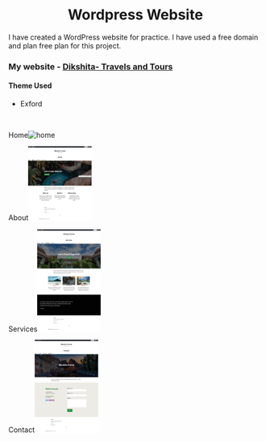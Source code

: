 <h1 align="center">Wordpress Website</h1>

<p>I have created a WordPress website for practice. I have used a free domain and plan free plan for this project.</p>

<h3>My website - <a href="https://dikshitakambri434013655.wordpress.com/">Dikshita- Travels and Tours</a></h3>


<h4>Theme Used</h4>
<ul>
    <li>Exford</li>
</ul>

<br>

<span>
    <p>Home<img src="Home.png" alt="home" width="25%"></p>
    <p>About<img src="About.png" alt="About" width="25%"></p>
    <p>Services<img src="Services.png" alt="Srvices" width="25%"></p>
    <p>Contact<img src="Contact.png" alt="Contact" width="25%"></p>
</span>

<br>